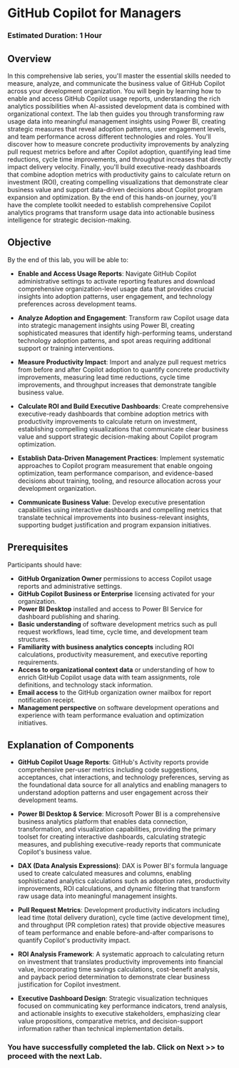 # GitHub Copilot for Managers

### Estimated Duration: 1 Hour

## Overview

In this comprehensive lab series, you'll master the essential skills needed to measure, analyze, and communicate the business value of GitHub Copilot across your development organization. You will begin by learning how to enable and access GitHub Copilot usage reports, understanding the rich analytics possibilities when AI-assisted development data is combined with organizational context. The lab then guides you through transforming raw usage data into meaningful management insights using Power BI, creating strategic measures that reveal adoption patterns, user engagement levels, and team performance across different technologies and roles. You'll discover how to measure concrete productivity improvements by analyzing pull request metrics before and after Copilot adoption, quantifying lead time reductions, cycle time improvements, and throughput increases that directly impact delivery velocity. Finally, you'll build executive-ready dashboards that combine adoption metrics with productivity gains to calculate return on investment (ROI), creating compelling visualizations that demonstrate clear business value and support data-driven decisions about Copilot program expansion and optimization. By the end of this hands-on journey, you'll have the complete toolkit needed to establish comprehensive Copilot analytics programs that transform usage data into actionable business intelligence for strategic decision-making.

## Objective

By the end of this lab, you will be able to:

- **Enable and Access Usage Reports**: Navigate GitHub Copilot administrative settings to activate reporting features and download comprehensive organization-level usage data that provides crucial insights into adoption patterns, user engagement, and technology preferences across development teams.

- **Analyze Adoption and Engagement**: Transform raw Copilot usage data into strategic management insights using Power BI, creating sophisticated measures that identify high-performing teams, understand technology adoption patterns, and spot areas requiring additional support or training interventions.

- **Measure Productivity Impact**: Import and analyze pull request metrics from before and after Copilot adoption to quantify concrete productivity improvements, measuring lead time reductions, cycle time improvements, and throughput increases that demonstrate tangible business value.

- **Calculate ROI and Build Executive Dashboards**: Create comprehensive executive-ready dashboards that combine adoption metrics with productivity improvements to calculate return on investment, establishing compelling visualizations that communicate clear business value and support strategic decision-making about Copilot program optimization.

- **Establish Data-Driven Management Practices**: Implement systematic approaches to Copilot program measurement that enable ongoing optimization, team performance comparison, and evidence-based decisions about training, tooling, and resource allocation across your development organization.

- **Communicate Business Value**: Develop executive presentation capabilities using interactive dashboards and compelling metrics that translate technical improvements into business-relevant insights, supporting budget justification and program expansion initiatives.

## Prerequisites

Participants should have:

- **GitHub Organization Owner** permissions to access Copilot usage reports and administrative settings.
- **GitHub Copilot Business or Enterprise** licensing activated for your organization.
- **Power BI Desktop** installed and access to Power BI Service for dashboard publishing and sharing.
- **Basic understanding** of software development metrics such as pull request workflows, lead time, cycle time, and development team structures.
- **Familiarity with business analytics concepts** including ROI calculations, productivity measurement, and executive reporting requirements.
- **Access to organizational context data** or understanding of how to enrich GitHub Copilot usage data with team assignments, role definitions, and technology stack information.
- **Email access** to the GitHub organization owner mailbox for report notification receipt.
- **Management perspective** on software development operations and experience with team performance evaluation and optimization initiatives.

## Explanation of Components

- **GitHub Copilot Usage Reports**: GitHub's Activity reports provide comprehensive per-user metrics including code suggestions, acceptances, chat interactions, and technology preferences, serving as the foundational data source for all analytics and enabling managers to understand adoption patterns and user engagement across their development teams.

- **Power BI Desktop & Service**: Microsoft Power BI is a comprehensive business analytics platform that enables data connection, transformation, and visualization capabilities, providing the primary toolset for creating interactive dashboards, calculating strategic measures, and publishing executive-ready reports that communicate Copilot's business value.

- **DAX (Data Analysis Expressions)**: DAX is Power BI's formula language used to create calculated measures and columns, enabling sophisticated analytics calculations such as adoption rates, productivity improvements, ROI calculations, and dynamic filtering that transform raw usage data into meaningful management insights.

- **Pull Request Metrics**: Development productivity indicators including lead time (total delivery duration), cycle time (active development time), and throughput (PR completion rates) that provide objective measures of team performance and enable before-and-after comparisons to quantify Copilot's productivity impact.

- **ROI Analysis Framework**: A systematic approach to calculating return on investment that translates productivity improvements into financial value, incorporating time savings calculations, cost-benefit analysis, and payback period determination to demonstrate clear business justification for Copilot investment.

- **Executive Dashboard Design**: Strategic visualization techniques focused on communicating key performance indicators, trend analysis, and actionable insights to executive stakeholders, emphasizing clear value propositions, comparative metrics, and decision-support information rather than technical implementation details.

### You have successfully completed the lab. Click on **Next >>** to proceed with the next Lab.
